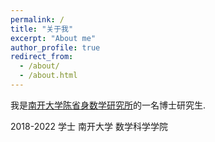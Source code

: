 ```yaml
---
permalink: /
title: "关于我"
excerpt: "About me"
author_profile: true
redirect_from: 
  - /about/
  - /about.html
---
```


我是[南开大学陈省身数学研究所](http://www.cim.nankai.edu.cn/)的一名博士研究生.

2018-2022 学士 南开大学 数学科学学院
